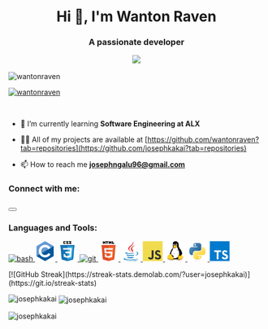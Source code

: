 <h1 align="center">Hi 👋, I'm Wanton Raven </h1>
<h3 align="center">A passionate developer </h3>
<div id="header" align="center">
 <img src="https://media4.giphy.com/media/qgQUggAC3Pfv687qPC/giphy.gif?cid=790b761192927003919d9c4373e0d62ba8e0efd3384490b8&rid=giphy.gif&ct=g" width="400"/>
</div>

<p align="left"> <img src="https://komarev.com/ghpvc/?username=wantonraven&label=Profile%20views&color=0e75b6&style=flat" alt="wantonraven" /> </p>

<p align="left"> <a href="https://github.com/ryo-ma/github-profile-trophy"><img src="https://github-profile-trophy.vercel.app/?username=wantonraven" alt="wantonraven" /></a> </p>

<p align="left"> <a href="https://twitter.com/" target="blank"><img src="https://img.shields.io/twitter/follow/?logo=twitter&style=for-the-badge" alt="" /></a> </p>

- 🌱 I’m currently learning **Software Engineering at ALX**

- 👨‍💻 All of my projects are available at [https://github.com/wantonraven?tab=repositories](https://github.com/josephkakai?tab=repositories)

- 📫 How to reach me **josephngalu96@gmail.com**

<h3 align="left">Connect with me:</h3>
<p align="left">
 <button></button>
</p>

<h3 align="left">Languages and Tools:</h3>
<p align="left"> <a href="https://www.gnu.org/software/bash/" target="_blank" rel="noreferrer"> <img src="https://www.vectorlogo.zone/logos/gnu_bash/gnu_bash-icon.svg" alt="bash" width="40" height="40"/> </a> <a href="https://www.cprogramming.com/" target="_blank" rel="noreferrer"> <img src="https://raw.githubusercontent.com/devicons/devicon/master/icons/c/c-original.svg" alt="c" width="40" height="40"/> </a> <a href="https://www.w3schools.com/css/" target="_blank" rel="noreferrer"> <img src="https://raw.githubusercontent.com/devicons/devicon/master/icons/css3/css3-original-wordmark.svg" alt="css3" width="40" height="40"/> </a> <a href="https://git-scm.com/" target="_blank" rel="noreferrer"> <img src="https://www.vectorlogo.zone/logos/git-scm/git-scm-icon.svg" alt="git" width="40" height="40"/> </a> <a href="https://www.w3.org/html/" target="_blank" rel="noreferrer"> <img src="https://raw.githubusercontent.com/devicons/devicon/master/icons/html5/html5-original-wordmark.svg" alt="html5" width="40" height="40"/> </a> <a href="https://www.java.com" target="_blank" rel="noreferrer"> <img src="https://raw.githubusercontent.com/devicons/devicon/master/icons/java/java-original.svg" alt="java" width="40" height="40"/> </a> <a href="https://developer.mozilla.org/en-US/docs/Web/JavaScript" target="_blank" rel="noreferrer"> <img src="https://raw.githubusercontent.com/devicons/devicon/master/icons/javascript/javascript-original.svg" alt="javascript" width="40" height="40"/> </a> <a href="https://www.linux.org/" target="_blank" rel="noreferrer"> <img src="https://raw.githubusercontent.com/devicons/devicon/master/icons/linux/linux-original.svg" alt="linux" width="40" height="40"/> </a> <a href="https://www.python.org" target="_blank" rel="noreferrer"> <img src="https://raw.githubusercontent.com/devicons/devicon/master/icons/python/python-original.svg" alt="python" width="40" height="40"/> </a> <a href="https://www.typescriptlang.org/" target="_blank" rel="noreferrer"> <img src="https://raw.githubusercontent.com/devicons/devicon/master/icons/typescript/typescript-original.svg" alt="typescript" width="40" height="40"/> </a> </p>
[![GitHub Streak](https://streak-stats.demolab.com/?user=josephkakai)](https://git.io/streak-stats)

<p><img align="left" src="https://github-readme-stats.vercel.app/api/top-langs?username=josephkakai&show_icons=true&locale=en&layout=compact" alt="josephkakai" /></p>

<p>&nbsp;<img align="center" src="https://github-readme-stats.vercel.app/api?username=josephkakai&show_icons=true&locale=en" alt="josephkakai" /></p>

<p><img align="center" src="https://github-readme-streak-stats.herokuapp.com/?user=josephkakai&" alt="josephkakai" /></p>
